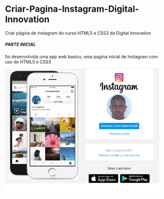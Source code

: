 # Criar-Pagina-Instagram-Digital-Innovation
Criar página de instagram do curso HTML5 e CSS3 da Digital Innovation


##### PARTE INICIAL

foi desenvolvida uma app web basico, uma pagina inicial de Instagram com uso de HTML5 e CSS3

![](app-final.png)